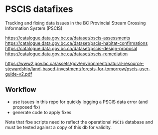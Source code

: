 # PSCIS datafixes

Tracking and fixing data issues in the BC Provincial Stream Crossing Information System (PSCIS)

https://catalogue.data.gov.bc.ca/dataset/pscis-assessments
https://catalogue.data.gov.bc.ca/dataset/pscis-habitat-confirmations
https://catalogue.data.gov.bc.ca/dataset/pscis-design-proposal
https://catalogue.data.gov.bc.ca/dataset/pscis-remediation

https://www2.gov.bc.ca/assets/gov/environment/natural-resource-stewardship/land-based-investment/forests-for-tomorrow/pscis-user-guide-v2.pdf

## Workflow

- use issues in this repo for quickly logging a PSCIS data error (and proposed fix)
- generate code to apply fixes

Note that fixe scripts need to reflect the operational `PSCIS` database and must be tested against a copy of this db for validity.
